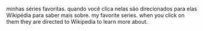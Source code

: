minhas séries favoritas. quando você clica nelas são direcionados para elas Wikipédia para saber mais sobre.
my favorite series. when you click on them they are directed to Wikipedia to learn more about.
